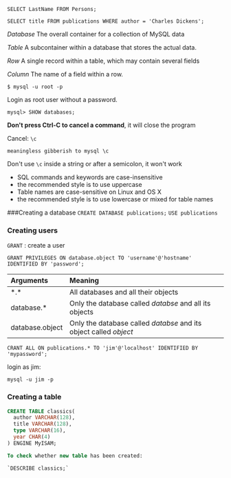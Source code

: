 `SELECT LastName FROM Persons;`

`SELECT title FROM publications WHERE author = 'Charles Dickens';`

*Database*
The overall container for a collection of MySQL data

*Table*
A subcontainer within a database that stores the actual data.

*Row*
A single record within a table, which may contain several fields

*Column*
The name of a field within a row.

`$ mysql -u root -p`

Login as root user without a password.

`mysql> SHOW databases;`

**Don't press Ctrl-C to cancel a command**, it will close the program

Cancel: `\c`

`meaningless gibberish to mysql \c`

Don't use `\c` inside a string or after a semicolon, it won't work


- SQL commands and keywords are case-insensitive
- the recommended style is to use uppercase
- Table names are case-sensitive on Linux and OS X
- the recommended style is to use lowercase or mixed for table names

###Creating a database
`CREATE DATABASE publications;`
`USE publications`

### Creating users

`GRANT` : create a user

`GRANT PRIVILEGES ON database.object TO 'username'@'hostname' IDENTIFIED BY 'password';`

| Arguments      |  Meaning |
| :------------- | :---------------------------------------- |
| \*.\*          | All databases and all their objects       |
| database.\*    | Only the database called *databse* and all its objects       |
| database.object| Only the database called *databse* and its object called *object*       |


`CRANT ALL ON publications.* TO 'jim'@'localhost' IDENTIFIED BY 'mypassword';`

login as jim:

`mysql -u jim -p`

### Creating a table

```SQL
CREATE TABLE classics(
  author VARCHAR(128),
  title VARCHAR(128),
  type VARCHAR(16),
  year CHAR(4)
) ENGINE MyISAM;

To check whether new table has been created:

`DESCRIBE classics;`
